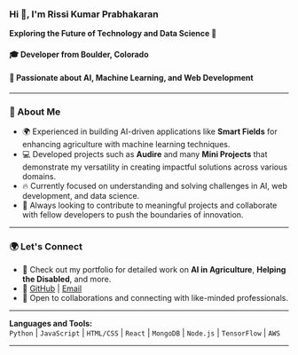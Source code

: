 ### Hi 👋, I'm Rissi Kumar Prabhakaran  
**Exploring the Future of Technology and Data Science 🚀**

#### 🎓 Developer from Boulder, Colorado  
#### 🌱 Passionate about AI, Machine Learning, and Web Development

---

### 🌟 About Me  
- 🌍 Experienced in building AI-driven applications like **Smart Fields** for enhancing agriculture with machine learning techniques.  
- 💻 Developed projects such as **Audire** and many **Mini Projects** that demonstrate my versatility in creating impactful solutions across various domains.  
- 🔥 Currently focused on understanding and solving challenges in AI, web development, and data science.  
- 🎯 Always looking to contribute to meaningful projects and collaborate with fellow developers to push the boundaries of innovation.

---

### 🌍 Let's Connect  
- 💼 Check out my portfolio for detailed work on **AI in Agriculture**, **Helping the Disabled**, and more.  
- 🔗 [GitHub](https://rissikumarp.github.io/rissikumar_portfolio/) | [Email](mailto:ripr8775@colorado.edu)  
- 🤝 Open to collaborations and connecting with like-minded professionals.

---

**Languages and Tools:**  
`Python` | `JavaScript` | `HTML/CSS` | `React` | `MongoDB` | `Node.js` | `TensorFlow` | `AWS`

---

